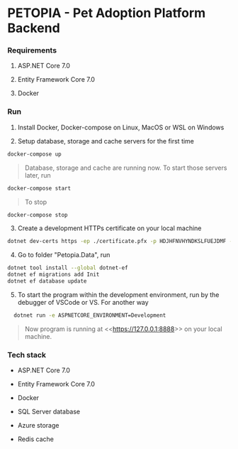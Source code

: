# PETOPIA - Pet Adoption Platform Backend

### Requirements

1. ASP.NET Core 7.0

2. Entity Framework Core 7.0

3. Docker

### Run

1. Install Docker, Docker-compose on Linux, MacOS or WSL on Windows

2. Setup database, storage and cache servers for the first time

```bash
docker-compose up
```

> Database, storage and cache are running now. To start those servers later, run

```bash
docker-compose start
```

> To stop

```bash
docker-compose stop
```

3. Create a development HTTPs certificate on your local machine

```bash
dotnet dev-certs https -ep ./certificate.pfx -p HDJHFNVHYNDKSLFUEJDMF --trust
```

4. Go to folder "Petopia.Data", run

```bash
dotnet tool install --global dotnet-ef
dotnet ef migrations add Init
dotnet ef database update
```

5. To start the program within the development environment, run by the debugger of VSCode or VS. For another way

```bash
  dotnet run -e ASPNETCORE_ENVIRONMENT=Development
```

> Now program is running at <<<https://127.0.0.1:8888>>> on your local machine.

### Tech stack

- ASP.NET Core 7.0

- Entity Framework Core 7.0

- Docker

- SQL Server database

- Azure storage

- Redis cache
